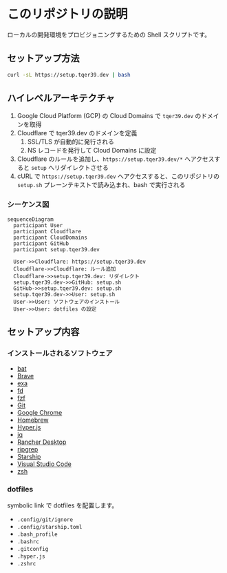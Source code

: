 # このリポジトリの説明

ローカルの開発環境をプロビジョニングするための Shell スクリプトです。

## セットアップ方法

```bash
curl -sL https://setup.tqer39.dev | bash
```

## ハイレベルアーキテクチャ

1. Google Cloud Platform (GCP) の Cloud Domains で `tqer39.dev` のドメインを取得
2. Cloudflare で tqer39.dev のドメインを定義
   1. SSL/TLS が自動的に発行される
   2. NS レコードを発行して Cloud Domains に設定
3. Cloudflare のルールを追加し、`https://setup.tqer39.dev/*` へアクセスすると `setup` へリダイレクトさせる
4. cURL で `https://setup.tqer39.dev` へアクセスすると、このリポジトリの `setup.sh` プレーンテキストで読み込まれ、bash で実行される

### シーケンス図

```mermaid
sequenceDiagram
  participant User
  participant Cloudflare
  participant CloudDomains
  participant GitHub
  participant setup.tqer39.dev

  User->>Cloudflare: https://setup.tqer39.dev
  Cloudflare->>Cloudflare: ルール追加
  Cloudflare->>setup.tqer39.dev: リダイレクト
  setup.tqer39.dev->>GitHub: setup.sh
  GitHub->>setup.tqer39.dev: setup.sh
  setup.tqer39.dev->>User: setup.sh
  User->>User: ソフトウェアのインストール
  User->>User: dotfiles の設定
```


## セットアップ内容

### インストールされるソフトウェア

- [bat](https://github.com/sharkdp/bat)
- [Brave](https://brave.com/ja/)
- [exa](https://github.com/eza-community/eza)
- [fd](https://github.com/sharkdp/fd)
- [fzf](https://github.com/junegunn/fzf)
- [Git](https://git-scm.com/)
- [Google Chrome](https://www.google.com/intl/ja_jp/chrome/)
- [Homebrew](https://brew.sh/index_ja)
- [Hyper.js](https://hyper.is/)
- [jq](https://stedolan.github.io/jq/)
- [Rancher Desktop](https://rancherdesktop.io/)
- [ripgrep](https://github.com/BurntSushi/ripgrep)
- [Starship](https://starship.rs/)
- [Visual Studio Code](https://code.visualstudio.com/)
- [zsh](https://www.zsh.org/)

### dotfiles

symbolic link で dotfiles を配置します。

- `.config/git/ignore`
- `.config/starship.toml`
- `.bash_profile`
- `.bashrc`
- `.gitconfig`
- `.hyper.js`
- `.zshrc`
